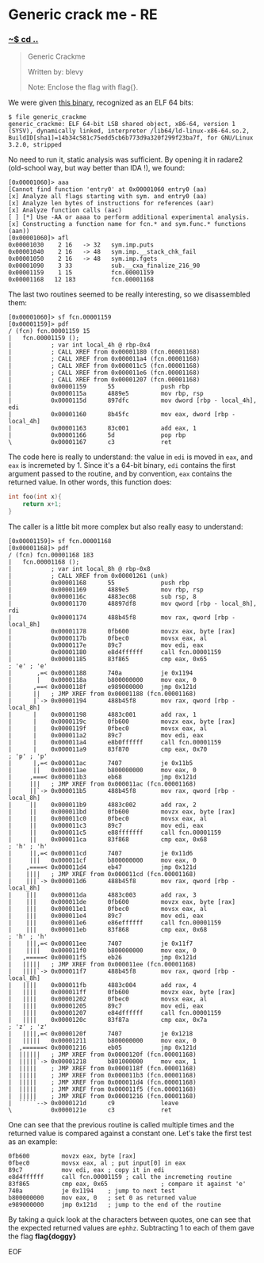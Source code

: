 # Generic crack me - RE

### [~$ cd ..](../)

>Generic Crackme
>
>Written by: blevy
>
>Note: Enclose the flag with flag{}.

We were given [this binary](generic_crackme), recognized as an ELF 64 bits:

```
$ file generic_crackme
generic_crackme: ELF 64-bit LSB shared object, x86-64, version 1 (SYSV), dynamically linked, interpreter /lib64/ld-linux-x86-64.so.2, BuildID[sha1]=14b34c581c75edd5cb6b773d9a320f299f23ba7f, for GNU/Linux 3.2.0, stripped
```

No need to run it, static analysis was sufficient. By opening it in radare2 (old-school way, but way better than IDA !), we found:

```
[0x00001060]> aaa
[Cannot find function 'entry0' at 0x00001060 entry0 (aa)
[x] Analyze all flags starting with sym. and entry0 (aa)
[x] Analyze len bytes of instructions for references (aar)
[x] Analyze function calls (aac)
[ ] [*] Use -AA or aaaa to perform additional experimental analysis.
[x] Constructing a function name for fcn.* and sym.func.* functions (aan))
[0x00001060]> afl
0x00001030    2 16   -> 32   sym.imp.puts
0x00001040    2 16   -> 48   sym.imp.__stack_chk_fail
0x00001050    2 16   -> 48   sym.imp.fgets
0x00001090    3 33           sub.__cxa_finalize_216_90
0x00001159    1 15           fcn.00001159
0x00001168   12 183          fcn.00001168
```

The last two routines seemed to be really interesting, so we disassembled them:

```
[0x00001060]> sf fcn.00001159
[0x00001159]> pdf
/ (fcn) fcn.00001159 15
|   fcn.00001159 ();
|           ; var int local_4h @ rbp-0x4
|           ; CALL XREF from 0x00001180 (fcn.00001168)
|           ; CALL XREF from 0x000011a4 (fcn.00001168)
|           ; CALL XREF from 0x000011c5 (fcn.00001168)
|           ; CALL XREF from 0x000011e6 (fcn.00001168)
|           ; CALL XREF from 0x00001207 (fcn.00001168)
|           0x00001159      55             push rbp
|           0x0000115a      4889e5         mov rbp, rsp
|           0x0000115d      897dfc         mov dword [rbp - local_4h], edi
|           0x00001160      8b45fc         mov eax, dword [rbp - local_4h]
|           0x00001163      83c001         add eax, 1
|           0x00001166      5d             pop rbp
\           0x00001167      c3             ret
```

The code here is really to understand: the value in `edi` is moved in `eax`, and `eax` is incremeted by 1. Since it's a 64-bit binary, `edi` contains the first argument passed to the routine, and by convention, `eax` contains the returned value. In other words, this function does:

```c
int foo(int x){
    return x+1;
}
```

The caller is a little bit more complex but also really easy to understand:

```
[0x00001159]> sf fcn.00001168
[0x00001168]> pdf
/ (fcn) fcn.00001168 183
|   fcn.00001168 ();
|           ; var int local_8h @ rbp-0x8
|           ; CALL XREF from 0x00001261 (unk)
|           0x00001168      55             push rbp
|           0x00001169      4889e5         mov rbp, rsp
|           0x0000116c      4883ec08       sub rsp, 8
|           0x00001170      48897df8       mov qword [rbp - local_8h], rdi
|           0x00001174      488b45f8       mov rax, qword [rbp - local_8h]
|           0x00001178      0fb600         movzx eax, byte [rax]
|           0x0000117b      0fbec0         movsx eax, al
|           0x0000117e      89c7           mov edi, eax
|           0x00001180      e8d4ffffff     call fcn.00001159
|           0x00001185      83f865         cmp eax, 0x65               ; 'e' ; 'e'
|       ,=< 0x00001188      740a           je 0x1194
|       |   0x0000118a      b800000000     mov eax, 0
|      ,==< 0x0000118f      e989000000     jmp 0x121d
|      ||   ; JMP XREF from 0x00001188 (fcn.00001168)
|      |`-> 0x00001194      488b45f8       mov rax, qword [rbp - local_8h]
|      |    0x00001198      4883c001       add rax, 1
|      |    0x0000119c      0fb600         movzx eax, byte [rax]
|      |    0x0000119f      0fbec0         movsx eax, al
|      |    0x000011a2      89c7           mov edi, eax
|      |    0x000011a4      e8b0ffffff     call fcn.00001159
|      |    0x000011a9      83f870         cmp eax, 0x70               ; 'p' ; 'p'
|      |,=< 0x000011ac      7407           je 0x11b5
|      ||   0x000011ae      b800000000     mov eax, 0
|     ,===< 0x000011b3      eb68           jmp 0x121d
|     |||   ; JMP XREF from 0x000011ac (fcn.00001168)
|     ||`-> 0x000011b5      488b45f8       mov rax, qword [rbp - local_8h]
|     ||    0x000011b9      4883c002       add rax, 2
|     ||    0x000011bd      0fb600         movzx eax, byte [rax]
|     ||    0x000011c0      0fbec0         movsx eax, al
|     ||    0x000011c3      89c7           mov edi, eax
|     ||    0x000011c5      e88fffffff     call fcn.00001159
|     ||    0x000011ca      83f868         cmp eax, 0x68               ; 'h' ; 'h'
|     ||,=< 0x000011cd      7407           je 0x11d6
|     |||   0x000011cf      b800000000     mov eax, 0
|    ,====< 0x000011d4      eb47           jmp 0x121d
|    ||||   ; JMP XREF from 0x000011cd (fcn.00001168)
|    |||`-> 0x000011d6      488b45f8       mov rax, qword [rbp - local_8h]
|    |||    0x000011da      4883c003       add rax, 3
|    |||    0x000011de      0fb600         movzx eax, byte [rax]
|    |||    0x000011e1      0fbec0         movsx eax, al
|    |||    0x000011e4      89c7           mov edi, eax
|    |||    0x000011e6      e86effffff     call fcn.00001159
|    |||    0x000011eb      83f868         cmp eax, 0x68               ; 'h' ; 'h'
|    |||,=< 0x000011ee      7407           je 0x11f7
|    ||||   0x000011f0      b800000000     mov eax, 0
|   ,=====< 0x000011f5      eb26           jmp 0x121d
|   |||||   ; JMP XREF from 0x000011ee (fcn.00001168)
|   ||||`-> 0x000011f7      488b45f8       mov rax, qword [rbp - local_8h]
|   ||||    0x000011fb      4883c004       add rax, 4
|   ||||    0x000011ff      0fb600         movzx eax, byte [rax]
|   ||||    0x00001202      0fbec0         movsx eax, al
|   ||||    0x00001205      89c7           mov edi, eax
|   ||||    0x00001207      e84dffffff     call fcn.00001159
|   ||||    0x0000120c      83f87a         cmp eax, 0x7a               ; 'z' ; 'z'
|   ||||,=< 0x0000120f      7407           je 0x1218
|   |||||   0x00001211      b800000000     mov eax, 0
|  ,======< 0x00001216      eb05           jmp 0x121d
|  ||||||   ; JMP XREF from 0x0000120f (fcn.00001168)
|  |||||`-> 0x00001218      b801000000     mov eax, 1
|  |||||    ; JMP XREF from 0x0000118f (fcn.00001168)
|  |||||    ; JMP XREF from 0x000011b3 (fcn.00001168)
|  |||||    ; JMP XREF from 0x000011d4 (fcn.00001168)
|  |||||    ; JMP XREF from 0x000011f5 (fcn.00001168)
|  |||||    ; JMP XREF from 0x00001216 (fcn.00001168)
|  `````--> 0x0000121d      c9             leave
\           0x0000121e      c3             ret
```

One can see that the previous routine is called multiple times and the returned value is compared against a constant
one. Let's take the first test as an example:

```
0fb600         movzx eax, byte [rax]
0fbec0         movsx eax, al ; put input[0] in eax
89c7           mov edi, eax ; copy it in edi
e8d4ffffff     call fcn.00001159 ; call the incremeting routine
83f865         cmp eax, 0x65               ; compare it against 'e'
740a           je 0x1194    ; jump to next test
b800000000     mov eax, 0   ; set 0 as returned value
e989000000     jmp 0x121d   ; jump to the end of the routine

```

By taking a quick look at the characters between quotes, one can see that the expected returned values are `ephhz`. Subtracting 1 to each of them gave the flag **flag{doggy}**

EOF
